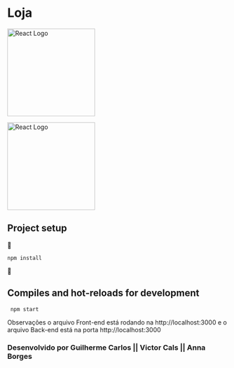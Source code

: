 # Loja

<p>
<a href="https://pt-br.reactjs.org" target="_blank"><img src="https://cdn.jsdelivr.net/gh//devicons/devicon/icons/react/react-original.svg" width="200" alt="React Logo"></a>  </p>

<p>
<a href="https://pt-br.reactjs.org" target="_blank"><img src="https://cdn.jsdelivr.net/gh//devicons/devicon/icons/nodejs/nodejs-original.svg" width="200" alt="React Logo"></a>  </p>

## Project setup

:construction: 
```
npm install
```

 :construction:

## Compiles and hot-reloads for development

```
 npm start
```

Observações o arquivo Front-end está rodando na http://localhost:3000 e o arquivo Back-end está na porta  http://localhost:3000

### Desenvolvido por Guilherme Carlos ||  Victor Cals || Anna Borges


